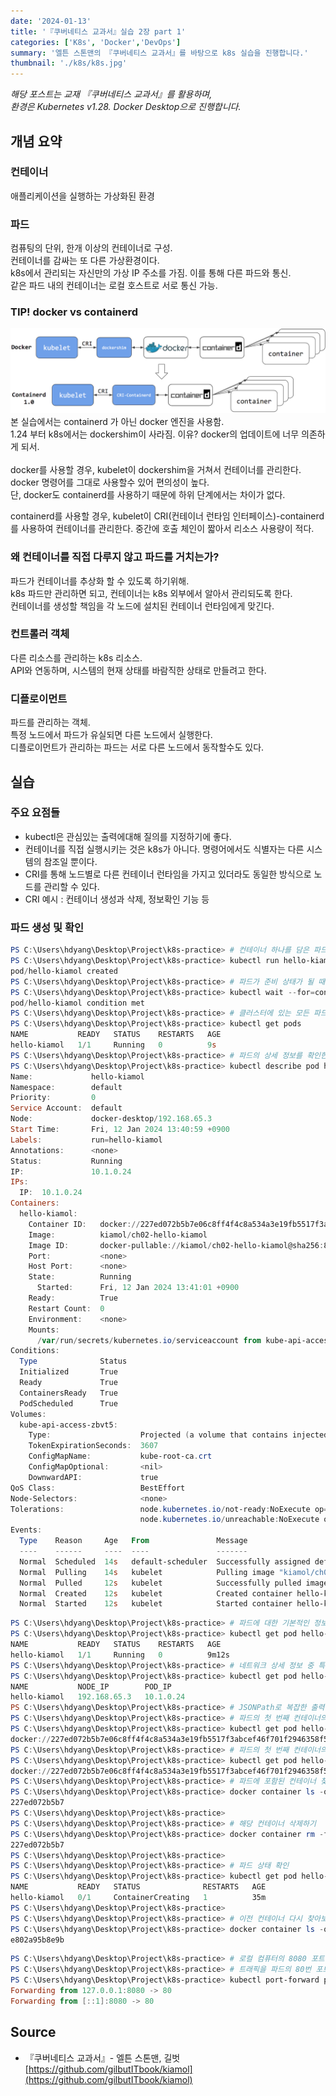 ```yaml
---
date: '2024-01-13'
title: '『쿠버네티스 교과서』실습 2장 part 1'
categories: ['K8s', 'Docker','DevOps']
summary: '엘튼 스톤맨의 『쿠버네티스 교과서』를 바탕으로 k8s 실습을 진행합니다.'
thumbnail: './k8s/k8s.jpg'
---
```

*해당 포스트는 교재 『쿠버네티스 교과서』를 활용하며,*  
*환경은 Kubernetes v1.28. Docker Desktop으로 진행합니다.* 

## 개념 요약

### 컨테이너  
애플리케이션을 실행하는 가상화된 환경

### 파드
컴퓨팅의 단위, 한개 이상의 컨테이너로 구성.  
컨테이너를 감싸는 또 다른 가상환경이다.  
k8s에서 관리되는 자신만의 가상 IP 주소를 가짐. 이를 통해 다른 파드와 통신.  
같은 파드 내의 컨테이너는 로컬 호스트로 서로 통신 가능.  

### TIP! docker vs containerd
![1](./k8s/docker-containerd.png)
\
본 실습에서는 containerd 가 아닌 docker 엔진을 사용함.  
1.24 부터 k8s에서는 dockershim이 사라짐. 이유? docker의 업데이트에 너무 의존하게 되서.  
\
docker를 사용할 경우, kubelet이 dockershim을 거쳐서 컨테이너를 관리한다.  
docker 명령어를 그대로 사용할수 있어 편의성이 높다.  
단, docker도 containerd를 사용하기 때문에 하위 단계에서는 차이가 없다.  

containerd를 사용할 경우, kubelet이 CRI(컨테이너 런타임 인터페이스)-containerd 를 사용하여 컨테이너를 관리한다.  중간에 호출 체인이 짧아서 리소스 사용량이 적다.  

### 왜 컨테이너를 직접 다루지 않고 파드를 거치는가?
파드가 컨테이너를 추상화 할 수 있도록 하기위해.  
k8s 파드만 관리하면 되고, 컨테이너는 k8s 외부에서 알아서 관리되도록 한다.  
컨테이너를 생성할 책임을 각 노드에 설치된 컨테이너 런타임에게 맞긴다.  

### 컨트롤러 객체
다른 리소스를 관리하는 k8s 리소스.  
API와 연동하며, 시스템의 현재 상태를 바람직한 상태로 만들려고 한다.  

### 디플로이먼트
파드를 관리하는 객체.  
특정 노드에서 파드가 유실되면 다른 노드에서 실행한다.  
디플로이먼트가 관리하는 파드는 서로 다른 노드에서 동작할수도 있다.  

## 실습

### 주요 요점들
- kubectl은 관심있는 출력에대해 질의를 지정하기에 좋다.  
- 컨테이너를 직접 실행시키는 것은 k8s가 아니다. 명령어에서도 식별자는 다른 시스템의 참조일 뿐이다.  
- CRI를 통해 노드별로 다른 컨테이너 런타임을 가지고 있더라도 동일한 방식으로 노드를 관리할 수 있다.  
- CRI 예시 : 컨테이너 생성과 삭제, 정보확인 기능 등
### 파드 생성 및 확인
```powershell
PS C:\Users\hdyang\Desktop\Project\k8s-practice> # 컨테이너 하나를 담은 파드를 실행한다
PS C:\Users\hdyang\Desktop\Project\k8s-practice> kubectl run hello-kiamol --image=kiamol/ch02-hello-kiamol 
pod/hello-kiamol created
PS C:\Users\hdyang\Desktop\Project\k8s-practice> # 파드가 준비 상태가 될 때까지 기다린다
PS C:\Users\hdyang\Desktop\Project\k8s-practice> kubectl wait --for=condition=Ready pod hello-kiamol
pod/hello-kiamol condition met
PS C:\Users\hdyang\Desktop\Project\k8s-practice> # 클러스터에 있는 모든 파드의 목록을 출력
PS C:\Users\hdyang\Desktop\Project\k8s-practice> kubectl get pods
NAME           READY   STATUS    RESTARTS   AGE  
hello-kiamol   1/1     Running   0          9s   
PS C:\Users\hdyang\Desktop\Project\k8s-practice> # 파드의 상세 정보를 확인한다
PS C:\Users\hdyang\Desktop\Project\k8s-practice> kubectl describe pod hello-kiamol
Name:             hello-kiamol
Namespace:        default
Priority:         0
Service Account:  default
Node:             docker-desktop/192.168.65.3
Start Time:       Fri, 12 Jan 2024 13:40:59 +0900
Labels:           run=hello-kiamol
Annotations:      <none>
Status:           Running
IP:               10.1.0.24
IPs:
  IP:  10.1.0.24
Containers:
  hello-kiamol:
    Container ID:   docker://227ed072b5b7e06c8ff4f4c8a534a3e19fb5517f3abcef46f701f2946358f52e
    Image:          kiamol/ch02-hello-kiamol
    Image ID:       docker-pullable://kiamol/ch02-hello-kiamol@sha256:8a27476444b4c79b445f24eeb5709066a9da895b871ed9115e81eb5effeb5496
    Port:           <none>
    Host Port:      <none>
    State:          Running
      Started:      Fri, 12 Jan 2024 13:41:01 +0900
    Ready:          True
    Restart Count:  0
    Environment:    <none>
    Mounts:
      /var/run/secrets/kubernetes.io/serviceaccount from kube-api-access-zbvt5 (ro)
Conditions:
  Type              Status
  Initialized       True
  Ready             True
  ContainersReady   True
  PodScheduled      True
Volumes:
  kube-api-access-zbvt5:
    Type:                    Projected (a volume that contains injected data from multiple sources)
    TokenExpirationSeconds:  3607
    ConfigMapName:           kube-root-ca.crt
    ConfigMapOptional:       <nil>
    DownwardAPI:             true
QoS Class:                   BestEffort
Node-Selectors:              <none>
Tolerations:                 node.kubernetes.io/not-ready:NoExecute op=Exists for 300s
                             node.kubernetes.io/unreachable:NoExecute op=Exists for 300s
Events:
  Type    Reason     Age   From               Message
  ----    ------     ----  ----               -------
  Normal  Scheduled  14s   default-scheduler  Successfully assigned default/hello-kiamol to docker-desktop      
  Normal  Pulling    14s   kubelet            Pulling image "kiamol/ch02-hello-kiamol"
  Normal  Pulled     12s   kubelet            Successfully pulled image "kiamol/ch02-hello-kiamol" in 1.932s (1.932s including waiting)
  Normal  Created    12s   kubelet            Created container hello-kiamol
  Normal  Started    12s   kubelet            Started container hello-kiamol
```
```powershell
PS C:\Users\hdyang\Desktop\Project\k8s-practice> # 파드에 대한 기본적인 정보를 확인한다
PS C:\Users\hdyang\Desktop\Project\k8s-practice> kubectl get pod hello-kiamol
NAME           READY   STATUS    RESTARTS   AGE  
hello-kiamol   1/1     Running   0          9m12s
PS C:\Users\hdyang\Desktop\Project\k8s-practice> # 네트워크 상세 정보 중 특정한 항목을 따로 지정해 출력한다
PS C:\Users\hdyang\Desktop\Project\k8s-practice> kubectl get pod hello-kiamol --output custom-columns=NAME:metadata.name,NODE_IP:status.hostIP,POD_IP:status.podIP
NAME           NODE_IP        POD_IP
hello-kiamol   192.168.65.3   10.1.0.24
PS C:\Users\hdyang\Desktop\Project\k8s-practice> # JSONPath로 복잡한 출력을 구성한다
PS C:\Users\hdyang\Desktop\Project\k8s-practice> # 파드의 첫 번째 컨테이너의 컨테이너 식별자만 출력한다
PS C:\Users\hdyang\Desktop\Project\k8s-practice> kubectl get pod hello-kiamol -o jsonpath='{.status.containerStatuses[0].containerID}'
docker://227ed072b5b7e06c8ff4f4c8a534a3e19fb5517f3abcef46f701f2946358f52e
PS C:\Users\hdyang\Desktop\Project\k8s-practice> # 파드의 첫 번째 컨테이너의 컨테이너 식별자만 출력한다
PS C:\Users\hdyang\Desktop\Project\k8s-practice> kubectl get pod hello-kiamol -o jsonpath='{.status.containerStatuses[0].containerID}'  
docker://227ed072b5b7e06c8ff4f4c8a534a3e19fb5517f3abcef46f701f2946358f52e
PS C:\Users\hdyang\Desktop\Project\k8s-practice> # 파드에 포함된 컨테이너 찾기
PS C:\Users\hdyang\Desktop\Project\k8s-practice> docker container ls -q --filter label=io.kubernetes.container.name=hello-kiamol        
227ed072b5b7
PS C:\Users\hdyang\Desktop\Project\k8s-practice>
PS C:\Users\hdyang\Desktop\Project\k8s-practice> # 해당 컨테이너 삭제하기
PS C:\Users\hdyang\Desktop\Project\k8s-practice> docker container rm -f $(docker container ls -q --filter label=io.kubernetes.container.name=hello-kiamol)
227ed072b5b7
PS C:\Users\hdyang\Desktop\Project\k8s-practice>
PS C:\Users\hdyang\Desktop\Project\k8s-practice> # 파드 상태 확인
PS C:\Users\hdyang\Desktop\Project\k8s-practice> kubectl get pod hello-kiamol
NAME           READY   STATUS              RESTARTS   AGE
hello-kiamol   0/1     ContainerCreating   1          35m
PS C:\Users\hdyang\Desktop\Project\k8s-practice>
PS C:\Users\hdyang\Desktop\Project\k8s-practice> # 이전 컨테이너 다시 찾아보기
PS C:\Users\hdyang\Desktop\Project\k8s-practice> docker container ls -q --filter label=io.kubernetes.container.name=hello-kiamol        
e802a95b8e9b
```
```powershell
PS C:\Users\hdyang\Desktop\Project\k8s-practice> # 로컬 컴퓨터의 8080 포트를 주시하다가 이 포트로 들어오는
PS C:\Users\hdyang\Desktop\Project\k8s-practice> # 트래픽을 파드의 80번 포트로 전달한다
PS C:\Users\hdyang\Desktop\Project\k8s-practice> kubectl port-forward pod/hello-kiamol 8080:80
Forwarding from 127.0.0.1:8080 -> 80
Forwarding from [::1]:8080 -> 80
```
## Source

- 『쿠버네티스 교과서』- 엘튼 스톤맨, 길벗  
  [https://github.com/gilbutITbook/kiamol](https://github.com/gilbutITbook/kiamol)
